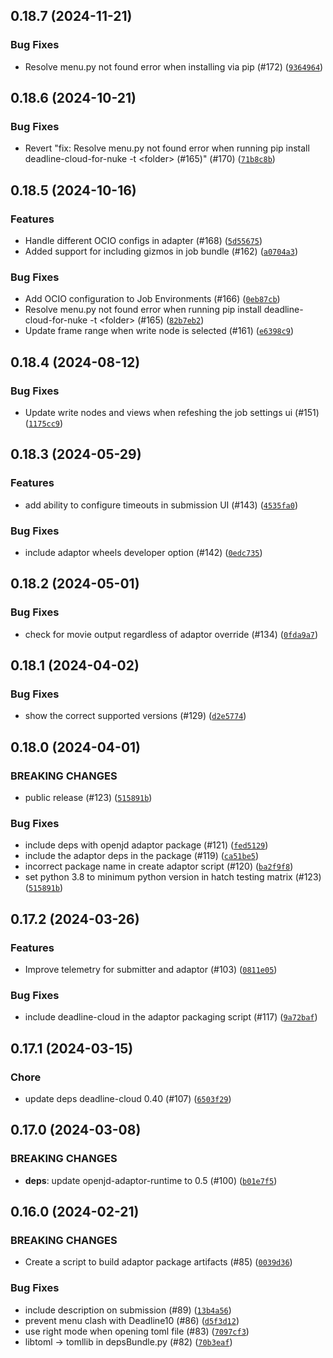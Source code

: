 ## 0.18.7 (2024-11-21)



### Bug Fixes
* Resolve menu.py not found error when installing via pip (#172) ([`9364964`](https://github.com/aws-deadline/deadline-cloud-for-nuke/commit/9364964e50b02cda097df3866fa6c7bc755d7878))

## 0.18.6 (2024-10-21)



### Bug Fixes
* Revert &#34;fix: Resolve menu.py not found error when running pip install deadline-cloud-for-nuke -t &lt;folder&gt; (#165)&#34; (#170) ([`71b8c8b`](https://github.com/aws-deadline/deadline-cloud-for-nuke/commit/71b8c8b762f7f3a1999640a4e6a3d646e575146d))

## 0.18.5 (2024-10-16)


### Features
* Handle different OCIO configs in adapter (#168) ([`5d55675`](https://github.com/aws-deadline/deadline-cloud-for-nuke/commit/5d55675eab8e17155eb7a5044f9453b473700fb4))
* Added support for including gizmos in job bundle (#162) ([`a0704a3`](https://github.com/aws-deadline/deadline-cloud-for-nuke/commit/a0704a359d4e83daade6bf41b1b766886384c37d))

### Bug Fixes
* Add OCIO configuration to Job Environments (#166) ([`0eb87cb`](https://github.com/aws-deadline/deadline-cloud-for-nuke/commit/0eb87cbdb1bf86dff2799b48ba4ef89c70341c21))
* Resolve menu.py not found error when running pip install deadline-cloud-for-nuke -t &lt;folder&gt; (#165) ([`82b7eb2`](https://github.com/aws-deadline/deadline-cloud-for-nuke/commit/82b7eb2d9f509a09c9974ec237a1031f4782847a))
* Update frame range when write node is selected (#161) ([`e6398c9`](https://github.com/aws-deadline/deadline-cloud-for-nuke/commit/e6398c919ae7faa099f007ad2195732958ac0f9a))

## 0.18.4 (2024-08-12)



### Bug Fixes
* Update write nodes and views when refeshing the job settings ui (#151) ([`1175cc9`](https://github.com/aws-deadline/deadline-cloud-for-nuke/commit/1175cc9c4d71bbaeec49d707f40058feb6dba4f9))

## 0.18.3 (2024-05-29)


### Features
* add ability to configure timeouts in submission UI (#143) ([`4535fa0`](https://github.com/aws-deadline/deadline-cloud-for-nuke/commit/4535fa0a9bbd9a05ca1dd204da70e02f62b7c033))

### Bug Fixes
* include adaptor wheels developer option (#142) ([`0edc735`](https://github.com/aws-deadline/deadline-cloud-for-nuke/commit/0edc735b2a2f117abddb43d9fc5cfdd013c315f1))

## 0.18.2 (2024-05-01)



### Bug Fixes
* check for movie output regardless of adaptor override (#134) ([`0fda9a7`](https://github.com/aws-deadline/deadline-cloud-for-nuke/commit/0fda9a75338fa30bbe4125bab503b8a6654e7d4f))

## 0.18.1 (2024-04-02)



### Bug Fixes
* show the correct supported versions (#129) ([`d2e5774`](https://github.com/aws-deadline/deadline-cloud-for-nuke/commit/d2e577419269cce3d3c5c3db19423682e57a36bc))

## 0.18.0 (2024-04-01)

### BREAKING CHANGES
* public release (#123) ([`515891b`](https://github.com/aws-deadline/deadline-cloud-for-nuke/commit/515891bec7f82da0e8efaab2e6f94adf1a7289b7))


### Bug Fixes
* include deps with openjd adaptor package (#121) ([`fed5129`](https://github.com/aws-deadline/deadline-cloud-for-nuke/commit/fed5129a936522b26bc34d955b03f4d6ccf1387a))
* include the adaptor deps in the package (#119) ([`ca51be5`](https://github.com/aws-deadline/deadline-cloud-for-nuke/commit/ca51be5de62d5de1e5c851ce769473be3dacd17b))
* incorrect package name in create adaptor script (#120) ([`ba2f9f8`](https://github.com/aws-deadline/deadline-cloud-for-nuke/commit/ba2f9f8a37839c382bb19dfadfb548028022c578))
* set python 3.8 to minimum python version in hatch testing matrix (#123) ([`515891b`](https://github.com/aws-deadline/deadline-cloud-for-nuke/commit/515891bec7f82da0e8efaab2e6f94adf1a7289b7))

## 0.17.2 (2024-03-26)


### Features
* Improve telemetry for submitter and adaptor (#103) ([`0811e05`](https://github.com/aws-deadline/deadline-cloud-for-nuke/commit/0811e0500547326ef9b3d369f1aa3211073c5616))

### Bug Fixes
* include deadline-cloud in the adaptor packaging script (#117) ([`9a72baf`](https://github.com/aws-deadline/deadline-cloud-for-nuke/commit/9a72baff204d2073c35fdede2dc238c2e6515ee0))

## 0.17.1 (2024-03-15)

### Chore
* update deps deadline-cloud 0.40 (#107) ([`6503f29`](https://github.com/aws-deadline/deadline-cloud-for-nuke/commit/6503f293c9f9ea7be5a513d84dffd4d4f0c2dc5f))


## 0.17.0 (2024-03-08)

### BREAKING CHANGES
* **deps**: update openjd-adaptor-runtime to 0.5 (#100) ([`b01e7f5`](https://github.com/aws-deadline/deadline-cloud-for-nuke/commit/b01e7f5a2bdcc0b18a39d63737067143b5a126e2))



## 0.16.0 (2024-02-21)

### BREAKING CHANGES
* Create a script to build adaptor package artifacts (#85) ([`0039d36`](https://github.com/aws-deadline/deadline-cloud-for-nuke/commit/0039d3607caa0a441d8f12cd3dd5687f26fb1c02))


### Bug Fixes
* include description on submission (#89) ([`13b4a56`](https://github.com/aws-deadline/deadline-cloud-for-nuke/commit/13b4a56a263d55ef1277711bca8e9a01db78a83a))
* prevent menu clash with Deadline10 (#86) ([`d5f3d12`](https://github.com/aws-deadline/deadline-cloud-for-nuke/commit/d5f3d128b1eed20997959aef6b5f5cb5c9fb0f42))
* use right mode when opening toml file (#83) ([`7097cf3`](https://github.com/aws-deadline/deadline-cloud-for-nuke/commit/7097cf37ff71ee23bb054348d7a4967c17255c5f))
* libtoml -&gt; tomllib in depsBundle.py (#82) ([`70b3eaf`](https://github.com/aws-deadline/deadline-cloud-for-nuke/commit/70b3eafff63722232d9568ff4d8ad1f6b3a7f58f))

